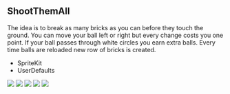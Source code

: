 ShootThemAll
---
The idea is to break as many bricks as you can before they touch the ground. You can move your ball left or right but every change costs you one point. If your ball passes through white circles you earn extra balls. Every time balls are reloaded new row of bricks is created.

* SpriteKit
* UserDefaults

<img src="Documentation/icon200x200@1x.png"/>

<img src="Documentation/start.png"/>

<img src="Documentation/howtoplay.png"/>

<img src="Documentation/game.png"/>

<img src="Documentation/end.png"/>